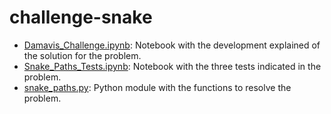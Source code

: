 # challenge-snake

- [Damavis_Challenge.ipynb](Damavis_Challenge.ipynb): Notebook with the development explained of the solution for the problem.
- [Snake_Paths_Tests.ipynb](Snake_Paths_Tests.ipynb): Notebook with the three tests indicated in the problem.
- [snake_paths.py](snake_paths.py): Python module with the functions to resolve the problem.
